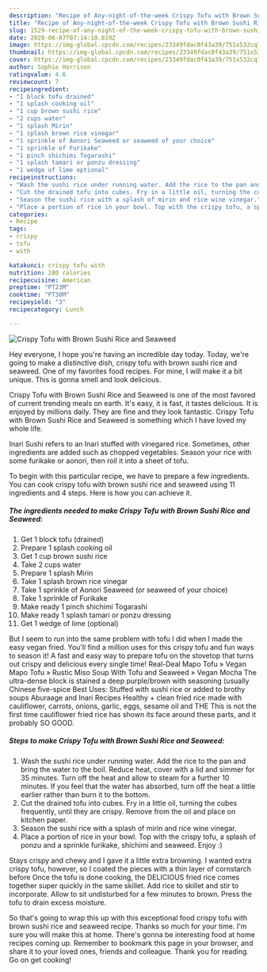 ```yaml
---
description: "Recipe of Any-night-of-the-week Crispy Tofu with Brown Sushi Rice and Seaweed"
title: "Recipe of Any-night-of-the-week Crispy Tofu with Brown Sushi Rice and Seaweed"
slug: 1529-recipe-of-any-night-of-the-week-crispy-tofu-with-brown-sushi-rice-and-seaweed
date: 2020-06-07T07:14:10.819Z
image: https://img-global.cpcdn.com/recipes/23349fdac0f43a39/751x532cq70/crispy-tofu-with-brown-sushi-rice-and-seaweed-recipe-main-photo.jpg
thumbnail: https://img-global.cpcdn.com/recipes/23349fdac0f43a39/751x532cq70/crispy-tofu-with-brown-sushi-rice-and-seaweed-recipe-main-photo.jpg
cover: https://img-global.cpcdn.com/recipes/23349fdac0f43a39/751x532cq70/crispy-tofu-with-brown-sushi-rice-and-seaweed-recipe-main-photo.jpg
author: Sophie Harrison
ratingvalue: 4.6
reviewcount: 7
recipeingredient:
- "1 block tofu drained"
- "1 splash cooking oil"
- "1 cup brown sushi rice"
- "2 cups water"
- "1 splash Mirin"
- "1 splash brown rice vinegar"
- "1 sprinkle of Aonori Seaweed or seaweed of your choice"
- "1 sprinkle of Furikake"
- "1 pinch shichimi Togarashi"
- "1 splash tamari or ponzu dressing"
- "1 wedge of lime optional"
recipeinstructions:
- "Wash the sushi rice under running water. Add the rice to the pan and bring the water to the boil. Reduce heat, cover with a lid and simmer for 35 minutes. Turn off the heat and allow to steam for a further 10 minutes. If you feel that the water has absorbed, turn off the heat a little earlier rather than burn it to the bottom."
- "Cut the drained tofu into cubes. Fry in a little oil, turning the cubes frequently, until they are crispy. Remove from the oil and place on kitchen paper."
- "Season the sushi rice with a splash of mirin and rice wine vinegar."
- "Place a portion of rice in your bowl. Top with the crispy tofu, a splash of ponzu and a sprinkle furikake, shichimi and seaweed. Enjoy :)"
categories:
- Recipe
tags:
- crispy
- tofu
- with

katakunci: crispy tofu with 
nutrition: 280 calories
recipecuisine: American
preptime: "PT23M"
cooktime: "PT30M"
recipeyield: "3"
recipecategory: Lunch

---
```



![Crispy Tofu with Brown Sushi Rice and Seaweed](https://img-global.cpcdn.com/recipes/23349fdac0f43a39/751x532cq70/crispy-tofu-with-brown-sushi-rice-and-seaweed-recipe-main-photo.jpg)

Hey everyone, I hope you're having an incredible day today. Today, we're going to make a distinctive dish, crispy tofu with brown sushi rice and seaweed. One of my favorites food recipes. For mine, I will make it a bit unique. This is gonna smell and look delicious.

Crispy Tofu with Brown Sushi Rice and Seaweed is one of the most favored of current trending meals on earth. It's easy, it is fast, it tastes delicious. It is enjoyed by millions daily. They are fine and they look fantastic. Crispy Tofu with Brown Sushi Rice and Seaweed is something which I have loved my whole life.

Inari Sushi refers to an Inari stuffed with vinegared rice. Sometimes, other ingredients are added such as chopped vegetables. Season your rice with some furikake or aonori, then roll it into a sheet of tofu.


To begin with this particular recipe, we have to prepare a few ingredients. You can cook crispy tofu with brown sushi rice and seaweed using 11 ingredients and 4 steps. Here is how you can achieve it.

<!--inarticleads1-->

##### The ingredients needed to make Crispy Tofu with Brown Sushi Rice and Seaweed:

1. Get 1 block tofu (drained)
1. Prepare 1 splash cooking oil
1. Get 1 cup brown sushi rice
1. Take 2 cups water
1. Prepare 1 splash Mirin
1. Take 1 splash brown rice vinegar
1. Take 1 sprinkle of Aonori Seaweed (or seaweed of your choice)
1. Take 1 sprinkle of Furikake
1. Make ready 1 pinch shichimi Togarashi
1. Make ready 1 splash tamari or ponzu dressing
1. Get 1 wedge of lime (optional)


But I seem to run into the same problem with tofu I did when I made the easy vegan fried. You&#39;ll find a million uses for this crispy tofu and fun ways to season it! A fast and easy way to prepare tofu on the stovetop that turns out crispy and delicious every single time! Real-Deal Mapo Tofu » Vegan Mapo Tofu » Rustic Miso Soup With Tofu and Seaweed » Vegan Mocha The ultra-dense block is stained a deep purple/brown with seasoning (usually Chinese five-spice Best Uses: Stuffed with sushi rice or added to brothy soups Aburaage and Inari Recipes Healthy + clean fried rice made with cauliflower, carrots, onions, garlic, eggs, sesame oil and THE This is not the first time cauliflower fried rice has shown its face around these parts, and it probably SO GOOD. 

<!--inarticleads2-->

##### Steps to make Crispy Tofu with Brown Sushi Rice and Seaweed:

1. Wash the sushi rice under running water. Add the rice to the pan and bring the water to the boil. Reduce heat, cover with a lid and simmer for 35 minutes. Turn off the heat and allow to steam for a further 10 minutes. If you feel that the water has absorbed, turn off the heat a little earlier rather than burn it to the bottom.
1. Cut the drained tofu into cubes. Fry in a little oil, turning the cubes frequently, until they are crispy. Remove from the oil and place on kitchen paper.
1. Season the sushi rice with a splash of mirin and rice wine vinegar.
1. Place a portion of rice in your bowl. Top with the crispy tofu, a splash of ponzu and a sprinkle furikake, shichimi and seaweed. Enjoy :)


Stays crispy and chewy and I gave it a little extra browning. I wanted extra crispy tofu, however, so I coated the pieces with a thin layer of cornstarch before Once the tofu is done cooking, the DELICIOUS fried rice comes together super quickly in the same skillet. Add rice to skillet and stir to incorporate. Allow to sit undisturbed for a few minutes to brown. Press the tofu to drain excess moisture. 

So that's going to wrap this up with this exceptional food crispy tofu with brown sushi rice and seaweed recipe. Thanks so much for your time. I'm sure you will make this at home. There's gonna be interesting food at home recipes coming up. Remember to bookmark this page in your browser, and share it to your loved ones, friends and colleague. Thank you for reading. Go on get cooking!
